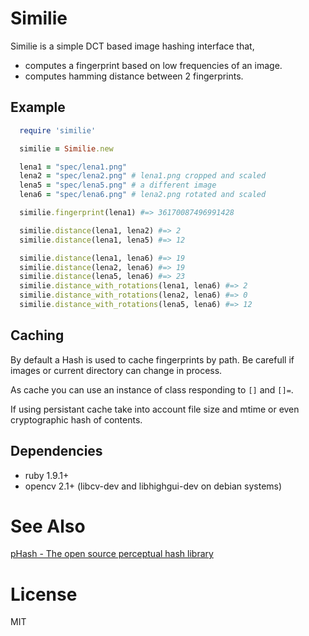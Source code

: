 # Similie

Similie is a simple DCT based image hashing interface that,

* computes a fingerprint based on low frequencies of an image.
* computes hamming distance between 2 fingerprints.

## Example

```ruby
  require 'similie'

  similie = Similie.new

  lena1 = "spec/lena1.png"
  lena2 = "spec/lena2.png" # lena1.png cropped and scaled
  lena5 = "spec/lena5.png" # a different image
  lena6 = "spec/lena6.png" # lena2.png rotated and scaled

  similie.fingerprint(lena1) #=> 36170087496991428

  similie.distance(lena1, lena2) #=> 2
  similie.distance(lena1, lena5) #=> 12

  similie.distance(lena1, lena6) #=> 19
  similie.distance(lena2, lena6) #=> 19
  similie.distance(lena5, lena6) #=> 23
  similie.distance_with_rotations(lena1, lena6) #=> 2
  similie.distance_with_rotations(lena2, lena6) #=> 0
  similie.distance_with_rotations(lena5, lena6) #=> 12
```

## Caching

By default a Hash is used to cache fingerprints by path. Be carefull if images or current directory can change in process.

As cache you can use an instance of class responding to `[]` and `[]=`.

If using persistant cache take into account file size and mtime or even cryptographic hash of contents.

## Dependencies

* ruby 1.9.1+
* opencv 2.1+  (libcv-dev and libhighgui-dev on debian systems)

# See Also

[pHash - The open source perceptual hash library](http://www.phash.org/)

# License

MIT

